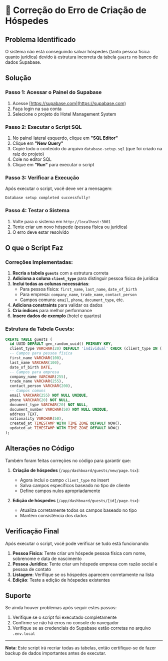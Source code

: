 # 🔧 Correção do Erro de Criação de Hóspedes

## Problema Identificado
O sistema não está conseguindo salvar hóspedes (tanto pessoa física quanto jurídica) devido à estrutura incorreta da tabela `guests` no banco de dados Supabase.

## Solução

### Passo 1: Acessar o Painel do Supabase
1. Acesse [https://supabase.com](https://supabase.com)
2. Faça login na sua conta
3. Selecione o projeto do Hotel Management System

### Passo 2: Executar o Script SQL
1. No painel lateral esquerdo, clique em **"SQL Editor"**
2. Clique em **"New Query"**
3. Copie todo o conteúdo do arquivo `database-setup.sql` (que foi criado na raiz do projeto)
4. Cole no editor SQL
5. Clique em **"Run"** para executar o script

### Passo 3: Verificar a Execução
Após executar o script, você deve ver a mensagem:
```
Database setup completed successfully!
```

### Passo 4: Testar o Sistema
1. Volte para o sistema em `http://localhost:3001`
2. Tente criar um novo hóspede (pessoa física ou jurídica)
3. O erro deve estar resolvido

## O que o Script Faz

### Correções Implementadas:
1. **Recria a tabela `guests`** com a estrutura correta
2. **Adiciona a coluna `client_type`** para distinguir pessoa física de jurídica
3. **Inclui todas as colunas necessárias**:
   - Para pessoa física: `first_name`, `last_name`, `date_of_birth`
   - Para empresa: `company_name`, `trade_name`, `contact_person`
   - Campos comuns: `email`, `phone`, `document_type`, etc.
4. **Adiciona constraints** para validar os dados
5. **Cria índices** para melhor performance
6. **Insere dados de exemplo** (hotel e quartos)

### Estrutura da Tabela Guests:
```sql
CREATE TABLE guests (
  id UUID DEFAULT gen_random_uuid() PRIMARY KEY,
  client_type VARCHAR(20) DEFAULT 'individual' CHECK (client_type IN ('individual', 'company')),
  -- Campos para pessoa física
  first_name VARCHAR(100),
  last_name VARCHAR(100),
  date_of_birth DATE,
  -- Campos para empresa
  company_name VARCHAR(255),
  trade_name VARCHAR(255),
  contact_person VARCHAR(200),
  -- Campos comuns
  email VARCHAR(255) NOT NULL UNIQUE,
  phone VARCHAR(20) NOT NULL,
  document_type VARCHAR(20) NOT NULL,
  document_number VARCHAR(50) NOT NULL UNIQUE,
  address TEXT,
  nationality VARCHAR(50),
  created_at TIMESTAMP WITH TIME ZONE DEFAULT NOW(),
  updated_at TIMESTAMP WITH TIME ZONE DEFAULT NOW()
);
```

## Alterações no Código

Também foram feitas correções no código para garantir que:

1. **Criação de hóspedes** (`/app/dashboard/guests/new/page.tsx`):
   - Agora inclui o campo `client_type` no insert
   - Salva campos específicos baseado no tipo de cliente
   - Define campos nulos apropriadamente

2. **Edição de hóspedes** (`/app/dashboard/guests/[id]/page.tsx`):
   - Atualiza corretamente todos os campos baseado no tipo
   - Mantém consistência dos dados

## Verificação Final

Após executar o script, você pode verificar se tudo está funcionando:

1. **Pessoa Física**: Tente criar um hóspede pessoa física com nome, sobrenome e data de nascimento
2. **Pessoa Jurídica**: Tente criar um hóspede empresa com razão social e pessoa de contato
3. **Listagem**: Verifique se os hóspedes aparecem corretamente na lista
4. **Edição**: Teste a edição de hóspedes existentes

## Suporte

Se ainda houver problemas após seguir estes passos:
1. Verifique se o script foi executado completamente
2. Confirme se não há erros no console do navegador
3. Verifique se as credenciais do Supabase estão corretas no arquivo `.env.local`

---

**Nota**: Este script irá recriar todas as tabelas, então certifique-se de fazer backup de dados importantes antes de executar.